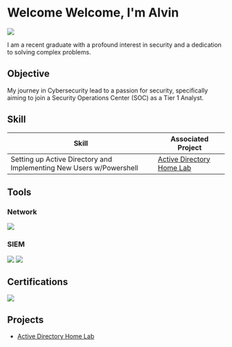 # Welcome Welcome, I'm Alvin
<a href="(https://www.linkedin.com/in/alvin-liew-b80509232/)"><img src="https://img.shields.io/badge/-LinkedIn-0072b1?&style=for-the-badge&logo=linkedin&logoColor=white" /></a>

I am a recent graduate with a profound interest in security and a dedication to solving complex problems.

## Objective
My journey in Cybersecurity lead to a passion for security, specifically aiming to join a Security Operations Center (SOC) as a Tier 1 Analyst.

## Skill
| Skill                                         | Associated Project         |
|-----------------------------------------------|----------------------------|
| Setting up Active Directory and Implementing New Users w/Powershell| <a href="https://github.com/Alvin-Liew/Active-Directory-Home-Lab">Active Directory Home Lab</a>|


## Tools

### Network
<div>
    <img src="https://img.shields.io/badge/-Wireshark-1679A7?&style=for-the-badge&logo=Wireshark&logoColor=white" />
</div>


### SIEM
<div>
    <img src="https://img.shields.io/badge/-Microsoft_Sentinel-0078D4?&style=for-the-badge&logo=Microsoft&logoColor=white" />
    <img src="https://img.shields.io/badge/-Splunk-000000?&style=for-the-badge&logo=Splunk&logoColor=white" />
</div>

## Certifications
<div>
<img src="https://img.shields.io/badge/-Security%2B-FF0000?&style=for-the-badge&logo=CompTIA&logoColor=white" />


## Projects
- <a href="https://github.com/Alvin-Liew/Active-Directory-Home-Lab">Active Directory Home Lab</a>
